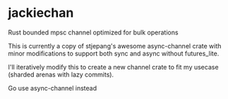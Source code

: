 # jackiechan

Rust bounded mpsc channel optimized for bulk operations

This is currently a copy of stjepang's awesome async-channel crate with minor 
modifications to support both sync and async without futures_lite.

I'll iteratively modify this to create a new channel crate to fit my usecase
(sharded arenas with lazy commits).

Go use async-channel instead


